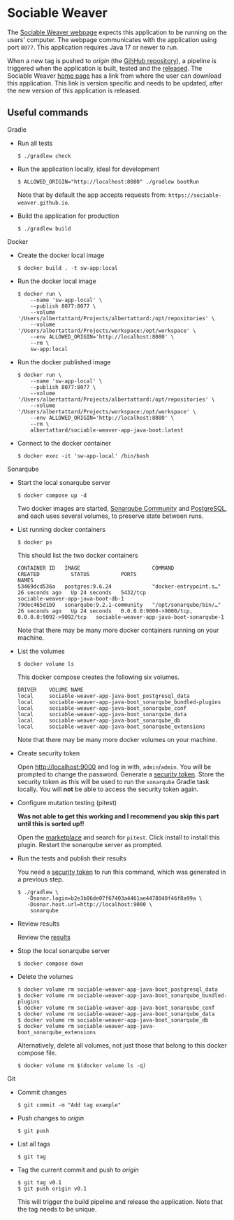# Sociable Weaver

The [Sociable Weaver webpage](https://sociable-weaver.github.io/web/) expects this application to be running on the
users' computer. The webpage communicates with the application using port `8077`. This application requires Java 17 or
newer to run.

When a new tag is pushed to _origin_ (the [GihHub repository](https://github.com/sociable-weaver/app-java-boot)), a
pipeline is triggered when the application is built, tested and
the [released](https://github.com/sociable-weaver/app-java-boot/releases). The Sociable
Weaver [home page](https://github.com/sociable-weaver/web-vue3/blob/main/src/components/App.vue#L13-L17) has a link from
where the user can download this application. This link is version specific and needs to be updated, after the new
version of this application is released.

## Useful commands

Gradle

- Run all tests

  ```shell
  $ ./gradlew check
  ```

- Run the application locally, ideal for development

  ```shell
  $ ALLOWED_ORIGIN="http://localhost:8080" ./gradlew bootRun
  ```

  Note that by default the app accepts requests from: `https://sociable-weaver.github.io`.

- Build the application for production

  ```shell
  $ ./gradlew build
  ```

Docker

- Create the docker local image

  ```shell
  $ docker build . -t sw-app:local
  ```

- Run the docker local image

  ```shell
  $ docker run \
      --name 'sw-app-local' \
      --publish 8077:8077 \
      --volume '/Users/albertattard/Projects/albertattard:/opt/repositories' \
      --volume '/Users/albertattard/Projects/workspace:/opt/workspace' \
      --env ALLOWED_ORIGIN='http://localhost:8080' \
      --rm \
      sw-app:local
  ```

- Run the docker published image

  ```shell
  $ docker run \
      --name 'sw-app-local' \
      --publish 8077:8077 \
      --volume '/Users/albertattard/Projects/albertattard:/opt/repositories' \
      --volume '/Users/albertattard/Projects/workspace:/opt/workspace' \
      --env ALLOWED_ORIGIN='http://localhost:8080' \
      --rm \
      albertattard/sociable-weaver-app-java-boot:latest
  ```

- Connect to the docker container

  ```shell
  $ docker exec -it 'sw-app-local' /bin/bash
  ```

Sonarqube

- Start the local sonarqube server

  ```shell
  $ docker compose up -d
  ```

  Two docker images are started, [Sonarqube Community](https://hub.docker.com/_/sonarqube)
  and [PostgreSQL](https://hub.docker.com/_/postgres), and each uses several volumes, to preserve state between runs.

- List running docker containers

  ```shell
  $ docker ps
  ```

  This should list the two docker containers

  ```shell
  CONTAINER ID   IMAGE                       COMMAND                  CREATED          STATUS          PORTS                                            NAMES
  53469dcd536a   postgres:9.6.24             "docker-entrypoint.s…"   26 seconds ago   Up 24 seconds   5432/tcp                                         sociable-weaver-app-java-boot-db-1
  79dec465d1b9   sonarqube:9.2.1-community   "/opt/sonarqube/bin/…"   26 seconds ago   Up 24 seconds   0.0.0.0:9000->9000/tcp, 0.0.0.0:9092->9092/tcp   sociable-weaver-app-java-boot-sonarqube-1
  ```

  Note that there may be many more docker containers running on your machine.

- List the volumes

  ```shell
  $ docker volume ls
  ```

  This docker compose creates the following six volumes.

  ```shell
  DRIVER    VOLUME NAME
  local     sociable-weaver-app-java-boot_postgresql_data
  local     sociable-weaver-app-java-boot_sonarqube_bundled-plugins
  local     sociable-weaver-app-java-boot_sonarqube_conf
  local     sociable-weaver-app-java-boot_sonarqube_data
  local     sociable-weaver-app-java-boot_sonarqube_db
  local     sociable-weaver-app-java-boot_sonarqube_extensions
  ```

  Note that there may be many more docker volumes on your machine.

- Create security token

  Open [http://localhost:9000](http://localhost:9000) and log in with, `admin`/`admin`. You will be prompted to change
  the password. Generate a [security token](http://localhost:9000/account/security/). Store the security token as this
  will be used to run the `sonarqube` Gradle task locally. You will **not** be able to access the security token again.

- Configure mutation testing (pitest)

  **Was not able to get this working and I recommend you skip this part until this is sorted up!!**

  Open the [marketplace](http://localhost:9000/admin/marketplace?search=pitest) and search for `pitest`. Click install
  to install this plugin. Restart the sonarqube server as prompted.

- Run the tests and publish their results

  You need a [security token](http://localhost:9000/account/security/) to run this command, which was generated in a
  previous step.

  ```shell
  $ ./gradlew \
     -Dsonar.login=b2e3b86de07f67403a4461ae4478040f46f8a99a \
     -Dsonar.host.url=http://localhost:9000 \
      sonarqube
  ```

- Review results

  Review the [results](http://localhost:9000/component_measures?id=sociable-weaver-app-java-boot)

- Stop the local sonarqube server

  ```shell
  $ docker compose down
  ```

- Delete the volumes

  ```shell
  $ docker volume rm sociable-weaver-app-java-boot_postgresql_data
  $ docker volume rm sociable-weaver-app-java-boot_sonarqube_bundled-plugins
  $ docker volume rm sociable-weaver-app-java-boot_sonarqube_conf
  $ docker volume rm sociable-weaver-app-java-boot_sonarqube_data
  $ docker volume rm sociable-weaver-app-java-boot_sonarqube_db
  $ docker volume rm sociable-weaver-app-java-boot_sonarqube_extensions
  ```

  Alternatively, delete all volumes, not just those that belong to this docker compose file.

  ```shell
  $ docker volume rm $(docker volume ls -q)
  ```

Git

- Commit changes

  ```shell
  $ git commit -m "Add tag example"
  ```

- Push changes to _origin_

  ```shell
  $ git push
  ```

- List all tags

  ```shell
  $ git tag
  ```

- Tag the current commit and push to _origin_

  ```shell
  $ git tag v0.1
  $ git push origin v0.1
  ```

  This will trigger the build pipeline and release the application. Note that the tag needs to be unique.
